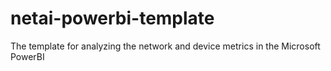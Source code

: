 # netai-powerbi-template
The template for analyzing the network and device metrics in the Microsoft PowerBI
